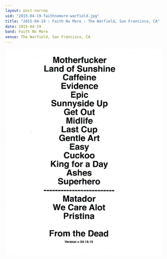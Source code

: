 ```yaml
---
layout: post-narrow
uid: "2015-04-19-faithnomore-warfield.jpg"
title: "2015-04-19 : Faith No More : The Warfield, San Francisco, CA"
date: 2015-04-19
band: Faith No More
venue: The Warfield, San Francisco, CA
---
```


<div class="showcase">
  <img src="/img/2015/04/20150419-FaithNoMore-Warfield.jpg" alt="2015-04-19-faithnomore-warfield.jpg">
</div>
